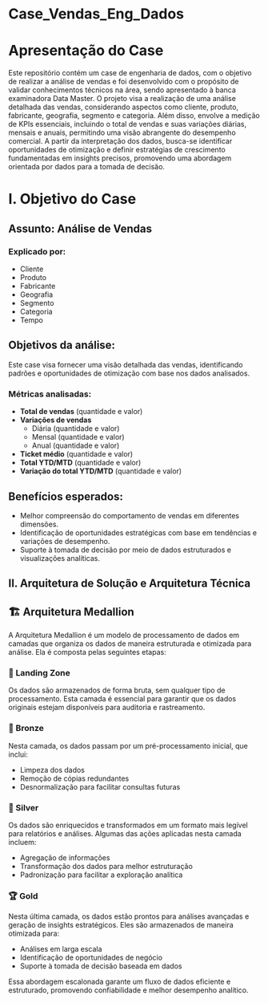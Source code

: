 # Case_Vendas_Eng_Dados

# Apresentação do Case
Este repositório contém  um case de engenharia de dados, com o objetivo de realizar a análise de vendas e foi desenvolvido com o propósito de validar conhecimentos técnicos na área, sendo apresentado à banca examinadora Data Master. O projeto visa a realização de uma análise detalhada das vendas, considerando aspectos como cliente, produto, fabricante, geografia, segmento e categoria. Além disso, envolve a medição de KPIs essenciais, incluindo o total de vendas e suas variações diárias, mensais e anuais, permitindo uma visão abrangente do desempenho comercial. A partir da interpretação dos dados, busca-se identificar oportunidades de otimização e definir estratégias de crescimento fundamentadas em insights precisos, promovendo uma abordagem orientada por dados para a tomada de decisão.

# I. Objetivo do Case

## Assunto: Análise de Vendas

### Explicado por:
- Cliente
- Produto
- Fabricante
- Geografia
- Segmento
- Categoria
- Tempo

## Objetivos da análise:
Este case visa fornecer uma visão detalhada das vendas, identificando padrões e oportunidades de otimização com base nos dados analisados.

### Métricas analisadas:
- **Total de vendas** (quantidade e valor)
- **Variações de vendas** 
  - Diária (quantidade e valor)
  - Mensal (quantidade e valor)
  - Anual (quantidade e valor)
- **Ticket médio** (quantidade e valor)
- **Total YTD/MTD** (quantidade e valor)
- **Variação do total YTD/MTD** (quantidade e valor)

## Benefícios esperados:
- Melhor compreensão do comportamento de vendas em diferentes dimensões.
- Identificação de oportunidades estratégicas com base em tendências e variações de desempenho.
- Suporte à tomada de decisão por meio de dados estruturados e visualizações analíticas.

## II. Arquitetura de Solução e Arquitetura Técnica 

## 🏗️ Arquitetura Medallion

A Arquitetura Medallion é um modelo de processamento de dados em camadas que organiza os dados de maneira estruturada e otimizada para análise. Ela é composta pelas seguintes etapas:

### 🔹 Landing Zone
Os dados são armazenados de forma bruta, sem qualquer tipo de processamento. Esta camada é essencial para garantir que os dados originais estejam disponíveis para auditoria e rastreamento.

### 🥉 Bronze
Nesta camada, os dados passam por um pré-processamento inicial, que inclui:
- Limpeza dos dados
- Remoção de cópias redundantes
- Desnormalização para facilitar consultas futuras

### 🥈 Silver
Os dados são enriquecidos e transformados em um formato mais legível para relatórios e análises. Algumas das ações aplicadas nesta camada incluem:
- Agregação de informações
- Transformação dos dados para melhor estruturação
- Padronização para facilitar a exploração analítica

### 🏆 Gold
Nesta última camada, os dados estão prontos para análises avançadas e geração de insights estratégicos. Eles são armazenados de maneira otimizada para:
- Análises em larga escala
- Identificação de oportunidades de negócio
- Suporte à tomada de decisão baseada em dados

Essa abordagem escalonada garante um fluxo de dados eficiente e estruturado, promovendo confiabilidade e melhor desempenho analítico.
